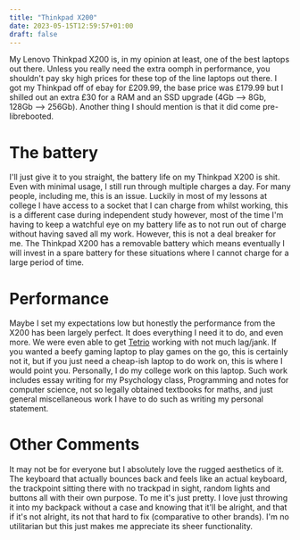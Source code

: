 ```yaml
---
title: "Thinkpad X200"
date: 2023-05-15T12:59:57+01:00
draft: false
---
```


My Lenovo Thinkpad X200 is, in my opinion at least, one of the best laptops out there. Unless you
really need the extra oomph in performance, you shouldn't pay sky high prices for these top of the
line laptops out there. I got my Thinkpad off of ebay for £209.99, the base price was £179.99 but I
shilled out an extra £30 for a RAM and an SSD upgrade (4Gb --> 8Gb, 128Gb --> 256Gb). Another thing
I should mention is that it did come pre-librebooted.

# The battery
I'll just give it to you straight, the battery life on my Thinkpad X200 is shit. Even with minimal
usage, I still run through multiple charges a day. For many people, including me, this is an issue.
Luckily in most of my lessons at college I have access to a socket that I can charge from whilst
working, this is a different case during independent study however, most of the time I'm having to
keep a watchful eye on my battery life as to not run out of charge without having saved all my work.
However, this is not a deal breaker for me. The Thinkpad X200 has a removable battery which means
eventually I will invest in a spare battery for these situations where I cannot charge for a large
period of time.

# Performance
Maybe I set my expectations low but honestly the performance from the X200 has been largely perfect.
It does everything I need it to do, and even more. We were even able to get
[Tetrio](https://www.tetr.io) working with not much lag/jank. If you wanted a beefy gaming laptop
to play games on the go, this is certainly not it, but if you just need a cheap-ish laptop to do
work on, this is where I would point you.
Personally, I do my college work on this laptop. Such work includes essay writing for my Psychology
class, Programming and notes for computer science, not so legally obtained textbooks for maths, and
just general miscellaneous work I have to do such as writing my personal statement.

# Other Comments
It may not be for everyone but I absolutely love the rugged aesthetics of it. The keyboard that
actually bounces back and feels like an actual keyboard, the trackpoint sitting there with no
trackpad in sight, random lights and buttons all with their own purpose. To me it's just pretty.
I love just throwing it into my backpack without a case and knowing that it'll be alright, and that if
it's not alright, its not that hard to fix (comparative to other brands).
I'm no utilitarian but this just makes me appreciate its sheer functionality.
